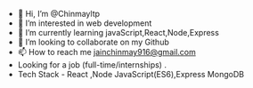 - 👋 Hi, I’m @Chinmayltp
- 👀 I’m interested in web development 
- 🌱 I’m currently learning javaScript,React,Node,Express
- 💞️ I’m looking to collaborate on my Github 
- 📫 How to reach me jainchinmay916@gmail.com
- Looking for a job (full-time/internships) .
- Tech Stack - React ,Node JavaScript(ES6),Express MongoDB

<!---
Chinmayltp/Chinmayltp is a ✨ special ✨ repository because its `README.md` (this file) appears on your GitHub profile.
You can click the Preview link to take a look at your changes.
--->

